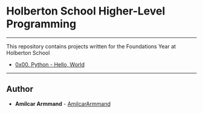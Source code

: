 # Holberton School Higher-Level Programming

---

This repository contains projects written for the Foundations Year at Holberton School

* [0x00. Python - Hello, World](./ )

---

## Author
* **Amilcar Armmand** - [AmilcarArmmand](https://github.com/AmilcarArmmand)
